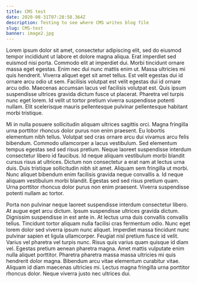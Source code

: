 ```yaml
---
title: CMS test
date: 2020-08-31T07:28:58.364Z
description: Testing to see where CMS writes blog file
slug: CMS-test
banner: image2.jpg
---
```

Lorem ipsum dolor sit amet, consectetur adipiscing elit, sed do eiusmod tempor incididunt ut labore et dolore magna aliqua. Erat imperdiet sed euismod nisi porta. Commodo elit at imperdiet dui. Morbi tincidunt ornare massa eget egestas. Enim nec dui nunc mattis enim ut. Massa ultricies mi quis hendrerit. Viverra aliquet eget sit amet tellus. Est velit egestas dui id ornare arcu odio ut sem. Facilisis volutpat est velit egestas dui id ornare arcu odio. Maecenas accumsan lacus vel facilisis volutpat est. Quis ipsum suspendisse ultrices gravida dictum fusce ut placerat. Pharetra vel turpis nunc eget lorem. Id velit ut tortor pretium viverra suspendisse potenti nullam. Elit scelerisque mauris pellentesque pulvinar pellentesque habitant morbi tristique.

Mi in nulla posuere sollicitudin aliquam ultrices sagittis orci. Magna fringilla urna porttitor rhoncus dolor purus non enim praesent. Eu lobortis elementum nibh tellus. Volutpat sed cras ornare arcu dui vivamus arcu felis bibendum. Commodo ullamcorper a lacus vestibulum. Sed elementum tempus egestas sed sed risus pretium. Neque laoreet suspendisse interdum consectetur libero id faucibus. Id neque aliquam vestibulum morbi blandit cursus risus at ultrices. Dictum non consectetur a erat nam at lectus urna duis. Duis tristique sollicitudin nibh sit amet. Aliquam sem fringilla ut morbi. Nunc aliquet bibendum enim facilisis gravida neque convallis a. Id neque aliquam vestibulum morbi blandit. Egestas sed sed risus pretium quam. Urna porttitor rhoncus dolor purus non enim praesent. Viverra suspendisse potenti nullam ac tortor.

Porta non pulvinar neque laoreet suspendisse interdum consectetur libero. At augue eget arcu dictum. Ipsum suspendisse ultrices gravida dictum. Dignissim suspendisse in est ante in. At lectus urna duis convallis convallis tellus. Tincidunt tortor aliquam nulla facilisi cras fermentum odio. Nunc eget lorem dolor sed viverra ipsum nunc aliquet. Imperdiet massa tincidunt nunc pulvinar sapien et ligula ullamcorper. Feugiat nisl pretium fusce id velit. Varius vel pharetra vel turpis nunc. Risus quis varius quam quisque id diam vel. Egestas pretium aenean pharetra magna. Amet mattis vulputate enim nulla aliquet porttitor. Pharetra pharetra massa massa ultricies mi quis hendrerit dolor magna. Bibendum arcu vitae elementum curabitur vitae. Aliquam id diam maecenas ultricies mi. Lectus magna fringilla urna porttitor rhoncus dolor. Neque viverra justo nec ultrices dui.